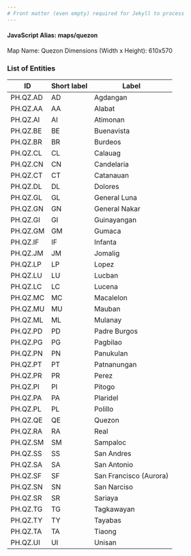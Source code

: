 ```yaml
---
# Front matter (even empty) required for Jekyll to process
---
```


#### JavaScript Alias: maps/quezon

Map Name: Quezon
Dimensions (Width x Height): 610x570





### List of Entities

ID | Short label | Label
---|---|---|
PH.QZ.AD | AD | Agdangan
PH.QZ.AA | AA | Alabat
PH.QZ.AI | AI | Atimonan
PH.QZ.BE | BE | Buenavista
PH.QZ.BR | BR | Burdeos
PH.QZ.CL | CL | Calauag
PH.QZ.CN | CN | Candelaria
PH.QZ.CT | CT | Catanauan
PH.QZ.DL | DL | Dolores
PH.QZ.GL | GL | General Luna
PH.QZ.GN | GN | General Nakar
PH.QZ.GI | GI | Guinayangan
PH.QZ.GM | GM | Gumaca
PH.QZ.IF | IF | Infanta
PH.QZ.JM | JM | Jomalig
PH.QZ.LP | LP | Lopez
PH.QZ.LU | LU | Lucban
PH.QZ.LC | LC | Lucena
PH.QZ.MC | MC | Macalelon
PH.QZ.MU | MU | Mauban
PH.QZ.ML | ML | Mulanay
PH.QZ.PD | PD | Padre Burgos
PH.QZ.PG | PG | Pagbilao
PH.QZ.PN | PN | Panukulan
PH.QZ.PT | PT | Patnanungan
PH.QZ.PR | PR | Perez
PH.QZ.PI | PI | Pitogo
PH.QZ.PA | PA | Plaridel
PH.QZ.PL | PL | Polillo
PH.QZ.QE | QE | Quezon
PH.QZ.RA | RA | Real
PH.QZ.SM | SM | Sampaloc
PH.QZ.SS | SS | San Andres
PH.QZ.SA | SA | San Antonio
PH.QZ.SF | SF | San Francisco (Aurora)
PH.QZ.SN | SN | San Narciso
PH.QZ.SR | SR | Sariaya
PH.QZ.TG | TG | Tagkawayan
PH.QZ.TY | TY | Tayabas
PH.QZ.TA | TA | Tiaong
PH.QZ.UI | UI | Unisan